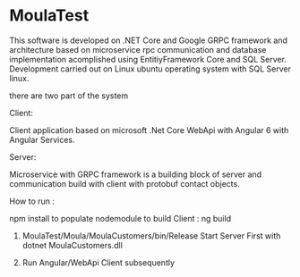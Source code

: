 # MoulaTest

This software is developed on .NET Core and Google GRPC framework and architecture based on microservice rpc communication
and database implementation acomplished using EntitiyFramework Core and SQL Server. Development carried out on Linux ubuntu operating system
with SQL Server linux.

there are two part of the system

Client:
   
   Client application based on microsoft .Net Core WebApi with Angular 6 with Angular Services.

Server:

  Microservice with GRPC framework is a building block of server and communication build with client with protobuf contact objects.
  

How to run :

   npm install to populate  nodemodule
   to build Client : ng build

 1.  MoulaTest/Moula/MoulaCustomers/bin/Release
   Start Server First with dotnet MoulaCustomers.dll

 2. Run Angular/WebApi Client subsequently


   